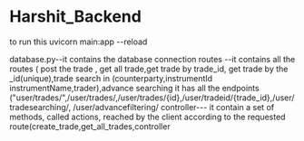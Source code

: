 # Harshit_Backend

to run this uvicorn main:app --reload

database.py--it contains the database connection
routes --it contains all the routes ( post the trade , get all trade,get trade by trade_id, get trade by the _id(unique),trade search in (counterparty,instrumentId
         instrumentName,trader),advance searching  it has all the endpoints ("user/trades/",/user/trades/,/user/trades/{id},/user/tradeid/{trade_id},/user/tradesearching/,
        /user/advancefiltering/
controller--- it contain a set of methods, called actions, reached by the client according to the requested route(create_trade,get_all_trades,controller








